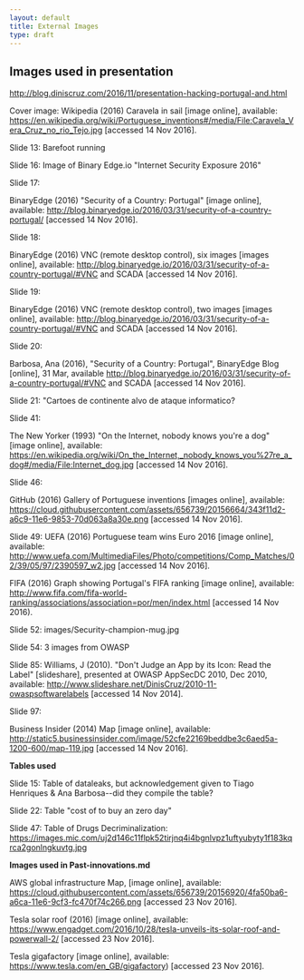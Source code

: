```yaml
---
layout: default
title: External Images
type: draft
---
```



## Images used in presentation

http://blog.diniscruz.com/2016/11/presentation-hacking-portugal-and.html


Cover image: Wikipedia (2016) Caravela in sail [image online], available: https://en.wikipedia.org/wiki/Portuguese_inventions#/media/File:Caravela_Vera_Cruz_no_rio_Tejo.jpg [accessed 14 Nov 2016].

Slide 13: Barefoot running

Slide 16: Image of Binary Edge.io "Internet Security Exposure 2016"

Slide 17:

BinaryEdge (2016) "Security of a Country: Portugal" [image online], available:
http://blog.binaryedge.io/2016/03/31/security-of-a-country-portugal/ [accessed 14 Nov 2016].

Slide 18:

BinaryEdge (2016) VNC (remote desktop control), six images [images online], available: http://blog.binaryedge.io/2016/03/31/security-of-a-country-portugal/#VNC and SCADA [accessed 14 Nov 2016].

Slide 19:

BinaryEdge (2016) VNC (remote desktop control), two images [images online], available: http://blog.binaryedge.io/2016/03/31/security-of-a-country-portugal/#VNC and SCADA [accessed 14 Nov 2016].

Slide 20:

Barbosa, Ana (2016), "Security of a Country: Portugal", BinaryEdge Blog [online], 31 Mar, available http://blog.binaryedge.io/2016/03/31/security-of-a-country-portugal/#VNC and SCADA [accessed 14 Nov 2016].


Slide 21: "Cartoes de continente alvo de ataque informatico?

Slide 41:

The New Yorker (1993) "On the Internet, nobody knows you're a dog" [image online], available: https://en.wikipedia.org/wiki/On_the_Internet,_nobody_knows_you%27re_a_dog#/media/File:Internet_dog.jpg [accessed 14 Nov 2016].

Slide 46:

GitHub (2016) Gallery of Portuguese inventions [images online], available: https://cloud.githubusercontent.com/assets/656739/20156664/343f11d2-a6c9-11e6-9853-70d063a8a30e.png   [accessed 14 Nov 2016].


Slide 49:
UEFA (2016) Portuguese team wins Euro 2016 [image online], available:   http://www.uefa.com/MultimediaFiles/Photo/competitions/Comp_Matches/02/39/05/97/2390597_w2.jpg [accessed 14 Nov 2016].

FIFA (2016) Graph showing Portugal's FIFA ranking [image online], available:
http://www.fifa.com/fifa-world-ranking/associations/association=por/men/index.html [accessed 14 Nov 2016).

Slide 52: images/Security-champion-mug.jpg

Slide 54: 3 images from OWASP

Slide 85:
Williams, J (2010). "Don't Judge an App by its Icon: Read the Label" [slideshare], presented at OWASP AppSecDC 2010, Dec 2010, available: http://www.slideshare.net/DinisCruz/2010-11-owaspsoftwarelabels [accessed 14 Nov 2014].

Slide 97:

Business Insider (2014) Map [image online], available: http://static5.businessinsider.com/image/52cfe22169beddbe3c6aed5a-1200-600/map-119.jpg [accessed 14 Nov 2016].

**Tables used**

Slide 15: Table of dataleaks, but acknowledgement given to Tiago Henriques & Ana Barbosa--did they compile the table?

Slide 22: Table "cost of to buy an zero day"

Slide 47: Table of Drugs Decriminalization:  https://images.mic.com/uj2d146c11flpk52tirjnq4i4bgnlvpz1uftyubyty1f183kqrca2gonlngkuvtg.jpg



**Images used in Past-innovations.md**

AWS global infrastructure Map, [image online], available: https://cloud.githubusercontent.com/assets/656739/20156920/4fa50ba6-a6ca-11e6-9cf3-fc470f74c266.png [accessed 23 Nov 2016].

Tesla solar roof (2016) [image online], available: https://www.engadget.com/2016/10/28/tesla-unveils-its-solar-roof-and-powerwall-2/ [accessed 23 Nov 2016].

Tesla gigafactory [image online], available: https://www.tesla.com/en_GB/gigafactory) [accessed 23 Nov 2016].
